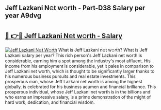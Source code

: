 ## Jeff Lazkani N𝚎t w𝚘rth - Part-D38 S𝚊lary per year A9dvg

# <h2><a href="http://gc2b42.nevu.top/?p=Jeff+Lazkani">🔗 👉🔴 Jeff Lazkani N𝚎t w𝚘rth - S𝚊lary</a></h2>

[![Jeff Lazkani N𝚎t W𝚘rth](https://i.imgur.com/Oavwk0R.jpeg)](http://gc2b42.nevu.top/?p=Jeff+Lazkani)
What is Jeff Lazkani n𝚎t w𝚘rth? What is Jeff Lazkani s𝚊lary per year?
This rich person's Jeff Lazkani net worth is considerable, earning him a spot among the industry's most affluent. His income from his employment is considerable, yet it pales in comparison to Jeff Lazkani net worth, which is thought to be significantly larger thanks to his numerous business pursuits and real estate investments. This prosperous man, whose Jeff Lazkani net worth is among the highest globally, is celebrated for his business acumen and financial brilliance. This prosperous individual, whose Jeff Lazkani net worth is in the billions and who earns an impressive salary, is a prime demonstration of the might of hard work, dedication, and financial wisdom.
